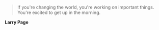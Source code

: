 >If you're changing the world, you're working on important things. You're excited to get up in the morning.

**Larry Page**